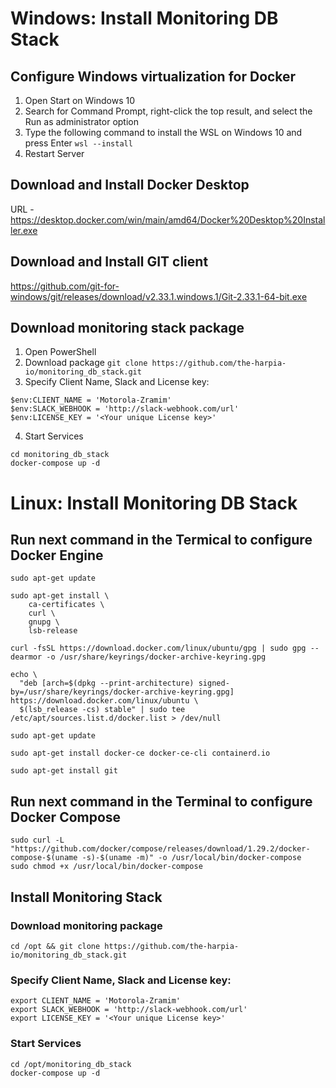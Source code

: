# Windows: Install Monitoring DB Stack
## Configure Windows virtualization for Docker
1. Open Start on Windows 10
2. Search for Command Prompt, right-click the top result, and select the Run as administrator option
3. Type the following command to install the WSL on Windows 10 and press Enter
```wsl --install```
4. Restart Server

## Download and Install Docker Desktop
URL - https://desktop.docker.com/win/main/amd64/Docker%20Desktop%20Installer.exe

## Download and Install GIT client
https://github.com/git-for-windows/git/releases/download/v2.33.1.windows.1/Git-2.33.1-64-bit.exe

## Download monitoring stack package
1. Open PowerShell
2. Download package
```git clone https://github.com/the-harpia-io/monitoring_db_stack.git```
3. Specify Client Name, Slack and License key:
```
$env:CLIENT_NAME = 'Motorola-Zramim'
$env:SLACK_WEBHOOK = 'http://slack-webhook.com/url'
$env:LICENSE_KEY = '<Your unique License key>'
```
4. Start Services
```
cd monitoring_db_stack
docker-compose up -d
```

# Linux: Install Monitoring DB Stack
## Run next command in the Termical to configure Docker Engine
```
sudo apt-get update

sudo apt-get install \
    ca-certificates \
    curl \
    gnupg \
    lsb-release

curl -fsSL https://download.docker.com/linux/ubuntu/gpg | sudo gpg --dearmor -o /usr/share/keyrings/docker-archive-keyring.gpg

echo \
  "deb [arch=$(dpkg --print-architecture) signed-by=/usr/share/keyrings/docker-archive-keyring.gpg] https://download.docker.com/linux/ubuntu \
  $(lsb_release -cs) stable" | sudo tee /etc/apt/sources.list.d/docker.list > /dev/null

sudo apt-get update

sudo apt-get install docker-ce docker-ce-cli containerd.io

sudo apt-get install git
```

## Run next command in the Terminal to configure Docker Compose
```
sudo curl -L "https://github.com/docker/compose/releases/download/1.29.2/docker-compose-$(uname -s)-$(uname -m)" -o /usr/local/bin/docker-compose
sudo chmod +x /usr/local/bin/docker-compose
```

## Install Monitoring Stack
### Download monitoring package
```
cd /opt && git clone https://github.com/the-harpia-io/monitoring_db_stack.git
```

### Specify Client Name, Slack and License key:
```
export CLIENT_NAME = 'Motorola-Zramim'
export SLACK_WEBHOOK = 'http://slack-webhook.com/url'
export LICENSE_KEY = '<Your unique License key>'
```

### Start Services
```
cd /opt/monitoring_db_stack
docker-compose up -d
```